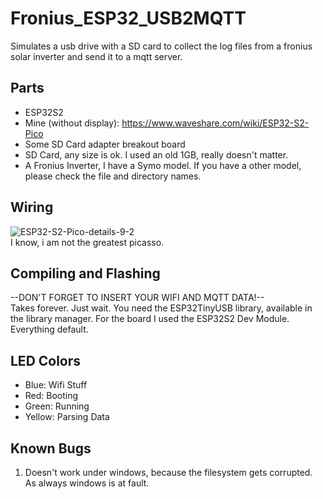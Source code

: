 # Fronius_ESP32_USB2MQTT
Simulates a usb drive with a SD card to collect the log files from a fronius solar inverter and send it to a mqtt server.

## Parts
- ESP32S2
- Mine (without display): https://www.waveshare.com/wiki/ESP32-S2-Pico
- Some SD Card adapter breakout board
- SD Card, any size is ok. I used an old 1GB, really doesn't matter.
- A Fronius Inverter, I have a Symo model. If you have a other model, please check the file and directory names.

## Wiring
![ESP32-S2-Pico-details-9-2](https://user-images.githubusercontent.com/58513998/210630969-079ff80d-dcb0-40c0-ae93-b1a7efa729d7.jpg)
<br>
I know, i am not the greatest picasso.

## Compiling and Flashing
--DON'T FORGET TO INSERT YOUR WIFI AND MQTT DATA!--<br>
Takes forever. Just wait. You need the ESP32TinyUSB library, available in the library manager. For the board I used the ESP32S2 Dev Module. Everything default.

## LED Colors
- Blue: Wifi Stuff
- Red: Booting
- Green: Running
- Yellow: Parsing Data

## Known Bugs
1. Doesn't work under windows, because the filesystem gets corrupted. As always windows is at fault.
